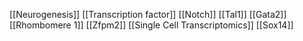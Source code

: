 [[Neurogenesis]]
[[Transcription factor]]
[[Notch]]
[[Tal1]]
[[Gata2]]
[[Rhombomere 1]]
[[Zfpm2]]
[[Single Cell Transcriptomics]]
[[Sox14]]
